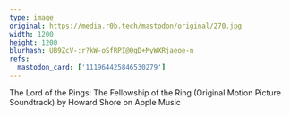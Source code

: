 ```yaml
---
type: image
original: https://media.r0b.tech/mastodon/original/270.jpg
width: 1200
height: 1200
blurhash: UB9ZcV-:r?kW-oSfRPI@0gD+MyWXRjaeoe-n
refs:
  mastodon_card: ['111964425846530279']
---
```


The Lord of the Rings: The Fellowship of the Ring (Original Motion Picture Soundtrack) by Howard Shore on Apple Music
